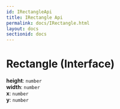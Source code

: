 ```yaml
---  
id: IRectangleApi
title: IRectangle Api
permalink: docs/IRectangle.html
layout: docs
sectionid: docs
---  
```


# Rectangle (Interface)  
**height**: `number`  
**width**: `number`  
**x**: `number`  
**y**: `number`  

